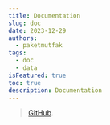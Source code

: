 ```yaml
---
title: Documentation
slug: doc
date: 2023-12-29
authors:
  - paketmutfak
tags:
  - doc
  - data
isFeatured: true
toc: true
description: Documentation
---
```


> [GitHub](https://github.com/paketmutfak/paketmutfak.github.io/).
